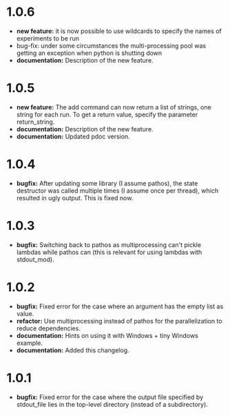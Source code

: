 # 1.0.6
  * **new feature:** it is now possible to use wildcards to specify
    the names of experiments to be run
  * bug-fix: under some circumstances the multi-processing pool
    was getting an exception when python is shutting down
  * **documentation:** Description of the new feature.

# 1.0.5
  * **new feature:** The add command can now return a list of strings,
    one string for each run.  To get a return value, specify the
    parameter return_string.
  * **documentation:** Description of the new feature.
  * **documentation:** Updated pdoc version.

# 1.0.4
  * **bugfix:** After updating some library (I assume pathos), the
    state destructor was called multiple times (I assume once per
    thread), which resulted in ugly output.  This is fixed now.

# 1.0.3

  * **bugfix:** Switching back to pathos as multiprocessing can't
    pickle lambdas while pathos can (this is relevant for using
    lambdas with stdout_mod).

# 1.0.2

  * **bugfix:** Fixed error for the case where an argument has the
    empty list as value.
  * **refactor:** Use multiprocessing instead of pathos for the
    parallelization to reduce dependencies.
  * **documentation:** Hints on using it with Windows + tiny Windows
    example.
  * **documentation:** Added this changelog.

# 1.0.1

  * **bugfix:** Fixed error for the case where the output file
    specified by stdout_file lies in the top-level directory (instead
    of a subdirectory).
